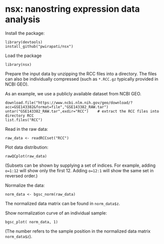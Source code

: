 # nsx: nanostring expression data analysis

Install the package:

```
library(devtools)
install_github("pwirapati/nsx")
```

Load the package

```
library(nsx)
```

Prepare the input data by unzipping the RCC files into a directory. The files can also be individually compressed (such as `*.RCC.gz` typically provided in NCBI GEO).

As an example, we use a publicly available dataset from NCBI GEO.

```
download.file("https://www.ncbi.nlm.nih.gov/geo/download/?acc=GSE143382&format=file","GSE143382_RAW.tar")
untar("GSE143382_RAW.tar",exdir="RCC")    # extract the RCC files into directory RCC
list.files("RCC")
```

Read in the raw data:

```
raw_data <- readRCCset("RCC")
```

Plot data distribution:

```
rawQCplot(raw_data)
```
(Subsets can be shown by supplying a set of indices. For example, adding `o=1:12` will show only
the first 12. Adding `o=12:1` will show the same set in reversed order.)


Normalize the data:

```
norm_data <- bgsc_norm(raw_data)
```

The normalized data matrix can be found in `norm_data$z`.

Show normalization curve of an individual sample:

```
bgsc_plot( norm_data, 1)
```
(The number refers to the sample position in the normalized data matrix `norm_data$z`).
